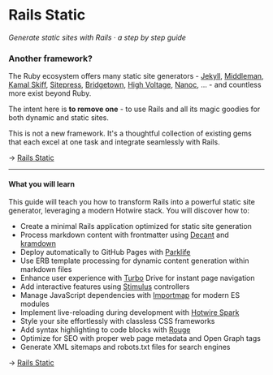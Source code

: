 # Rails Static

_Generate static sites with Rails · a step by step guide_

### Another framework?

The Ruby ecosystem offers many static site generators - [Jekyll](https://jekyllrb.com), [Middleman](https://middlemanapp.com), [Kamal Skiff](https://github.com/basecamp/kamal-skiff), [Sitepress](https://sitepress.cc), [Bridgetown](https://www.bridgetownrb.com/), [High Voltage](https://thoughtbot.github.io/high_voltage), [Nanoc](https://nanoc.app), ... - and countless more exist beyond Ruby.

The intent here is **to remove one** - to use Rails and all its magic goodies for both dynamic and static sites.

This is not a new framework. It's a thoughtful collection of existing gems that each excel at one task and integrate seamlessly with Rails.

→ [Rails Static](https://rails-static.com)

---

#### What you will learn

This guide will teach you how to transform Rails into a powerful static site generator, leveraging a modern Hotwire stack. You will discover how to:

- Create a minimal Rails application optimized for static site generation
- Process markdown content with frontmatter using [Decant](https://www.benpickles.com/articles/95-introducing-decant) and [kramdown](https://kramdown.gettalong.org)
- Deploy automatically to GitHub Pages with [Parklife](https://parklife.dev)
- Use ERB template processing for dynamic content generation within markdown files
- Enhance user experience with [Turbo](https://turbo.hotwired.dev) Drive for instant page navigation
- Add interactive features using [Stimulus](https://stimulus.hotwired.dev) controllers
- Manage JavaScript dependencies with [Importmap](https://github.com/rails/importmap-rails) for modern ES modules
- Implement live-reloading during development with [Hotwire Spark](https://github.com/hotwired/spark)
- Style your site effortlessly with classless CSS frameworks
- Add syntax highlighting to code blocks with [Rouge](https://github.com/rouge-ruby/rouge)
- Optimize for SEO with proper web page metadata and Open Graph tags
- Generate XML sitemaps and robots.txt files for search engines

→ [Rails Static](https://rails-static.com)
